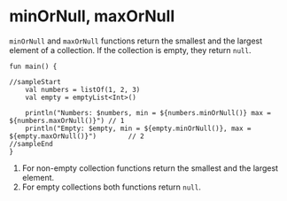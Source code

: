 # minOrNull, maxOrNull

`minOrNull` and `maxOrNull` functions return the smallest and the largest element of a collection. If the collection is empty, they return `null`.

```run-kotlin
fun main() {

//sampleStart
    val numbers = listOf(1, 2, 3)
    val empty = emptyList<Int>()

    println("Numbers: $numbers, min = ${numbers.minOrNull()} max = ${numbers.maxOrNull()}") // 1
    println("Empty: $empty, min = ${empty.minOrNull()}, max = ${empty.maxOrNull()}")        // 2
//sampleEnd
}
```

1. For non-empty collection functions return the smallest and the largest element.
2. For empty collections both functions return `null`.
